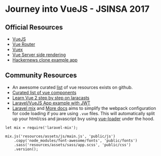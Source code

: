 # Journey into VueJS - JSINSA 2017 

## Official Resources

- [VueJS](https://vuejs.org/v2/guide/)
- [Vue Router](https://router.vuejs.org/en/)
- [Vuex](https://vuex.vuejs.org/en/)
- [Vue Server side rendering](https://vuejs.org/v2/guide/ssr.html)
- [Hackernews clone example app](https://github.com/vuejs/vue-hackernews-2.0)


## Community Resources

- An awesome curated [list](https://github.com/vuejs/awesome-vue) of vue resources exists on github.
- [Curated list of vue components](https://curated.vuejs.org/)
- [Learn Vue 2 step by step on laracasts](https://laracasts.com/series/learn-vue-2-step-by-step/episodes/19)
- [Laravel/VueJS App example with JWT](https://github.com/phanan/koel)
- [Laravel mix](https://github.com/JeffreyWay/laravel-mix) and [More docs](https://laravel.com/docs/5.4/mix) aims to simplify the webpack configuration for code loading if you are using `.vue` files. This will automatically split up your html/css and javascript bvy using [vue-loader](https://github.com/vuejs/vue-loader) under the hood.

```
let mix = require('laravel-mix');

mix.js('resources/assets/js/main.js', 'public/js')
    .copy('node_modules/font-awesome/fonts', 'public/fonts')
    .sass('resources/assets/sass/app.scss', 'public/css')
    .version();
```


